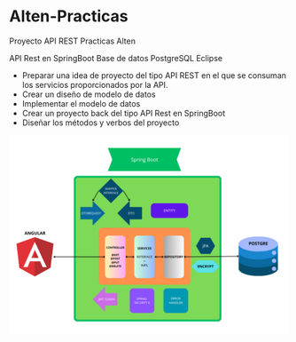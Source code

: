 # Alten-Practicas
Proyecto API REST Practicas Alten

API Rest en SpringBoot
Base de datos PostgreSQL
Eclipse


- Preparar una idea de proyecto del tipo API REST en el que se consuman los servicios proporcionados por la API.
- Crear un diseño de modelo de datos
- Implementar el modelo de datos
- Crear un proyecto back del tipo API Rest en SpringBoot
- Diseñar los métodos y verbos del proyecto

![Imagen](././imgReadme/SpringBootDiagrama2.png)
